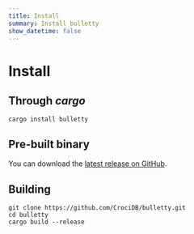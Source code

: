 ```yaml
---
title: Install
summary: Install bulletty
show_datetime: false
---
```


# Install

## Through _cargo_

```shell
cargo install bulletty
```
## Pre-built binary

You can download the [latest release on GitHub](https://github.com/CrociDB/bulletty/releases).

## Building

```shell
git clone https://github.com/CrociDB/bulletty.git
cd bulletty
cargo build --release
```
